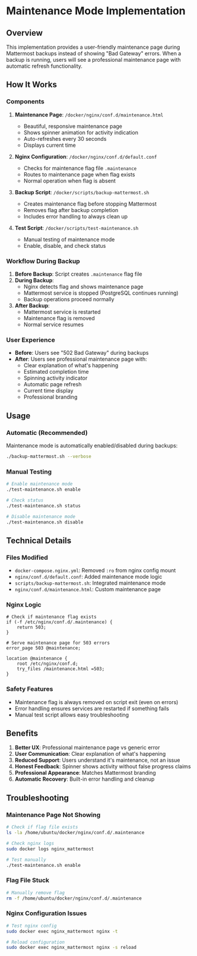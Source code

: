 # Maintenance Mode Implementation

## Overview

This implementation provides a user-friendly maintenance page during Mattermost backups instead of showing "Bad Gateway" errors. When a backup is running, users will see a professional maintenance page with automatic refresh functionality.

## How It Works

### Components

1. **Maintenance Page**: `/docker/nginx/conf.d/maintenance.html`
   - Beautiful, responsive maintenance page
   - Shows spinner animation for activity indication
   - Auto-refreshes every 30 seconds
   - Displays current time

2. **Nginx Configuration**: `/docker/nginx/conf.d/default.conf`
   - Checks for maintenance flag file `.maintenance`
   - Routes to maintenance page when flag exists
   - Normal operation when flag is absent

3. **Backup Script**: `/docker/scripts/backup-mattermost.sh`
   - Creates maintenance flag before stopping Mattermost
   - Removes flag after backup completion
   - Includes error handling to always clean up

4. **Test Script**: `/docker/scripts/test-maintenance.sh`
   - Manual testing of maintenance mode
   - Enable, disable, and check status

### Workflow During Backup

1. **Before Backup**: Script creates `.maintenance` flag file
2. **During Backup**: 
   - Nginx detects flag and shows maintenance page
   - Mattermost service is stopped (PostgreSQL continues running)
   - Backup operations proceed normally
3. **After Backup**: 
   - Mattermost service is restarted
   - Maintenance flag is removed
   - Normal service resumes

### User Experience

- **Before**: Users see "502 Bad Gateway" during backups
- **After**: Users see professional maintenance page with:
  - Clear explanation of what's happening
  - Estimated completion time
  - Spinning activity indicator
  - Automatic page refresh
  - Current time display
  - Professional branding

## Usage

### Automatic (Recommended)
Maintenance mode is automatically enabled/disabled during backups:
```bash
./backup-mattermost.sh --verbose
```

### Manual Testing
```bash
# Enable maintenance mode
./test-maintenance.sh enable

# Check status
./test-maintenance.sh status

# Disable maintenance mode
./test-maintenance.sh disable
```

## Technical Details

### Files Modified
- `docker-compose.nginx.yml`: Removed `:ro` from nginx config mount
- `nginx/conf.d/default.conf`: Added maintenance mode logic
- `scripts/backup-mattermost.sh`: Integrated maintenance mode
- `nginx/conf.d/maintenance.html`: Custom maintenance page

### Nginx Logic
```nginx
# Check if maintenance flag exists
if (-f /etc/nginx/conf.d/.maintenance) {
    return 503;
}

# Serve maintenance page for 503 errors
error_page 503 @maintenance;

location @maintenance {
    root /etc/nginx/conf.d;
    try_files /maintenance.html =503;
}
```

### Safety Features
- Maintenance flag is always removed on script exit (even on errors)
- Error handling ensures services are restarted if something fails
- Manual test script allows easy troubleshooting

## Benefits

1. **Better UX**: Professional maintenance page vs generic error
2. **User Communication**: Clear explanation of what's happening
3. **Reduced Support**: Users understand it's maintenance, not an issue
4. **Honest Feedback**: Spinner shows activity without false progress claims
5. **Professional Appearance**: Matches Mattermost branding
6. **Automatic Recovery**: Built-in error handling and cleanup

## Troubleshooting

### Maintenance Page Not Showing
```bash
# Check if flag file exists
ls -la /home/ubuntu/docker/nginx/conf.d/.maintenance

# Check nginx logs
sudo docker logs nginx_mattermost

# Test manually
./test-maintenance.sh enable
```

### Flag File Stuck
```bash
# Manually remove flag
rm -f /home/ubuntu/docker/nginx/conf.d/.maintenance
```

### Nginx Configuration Issues
```bash
# Test nginx config
sudo docker exec nginx_mattermost nginx -t

# Reload configuration
sudo docker exec nginx_mattermost nginx -s reload
```

